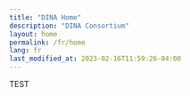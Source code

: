 ```yaml
---
title: "DINA Home"
description: "DINA Consortium"
layout: home
permalink: /fr/home
lang: fr
last_modified_at: 2023-02-16T11:59:26-04:00
---
```


TEST
